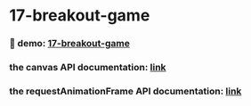 # 17-breakout-game

### :eyes: demo: [17-breakout-game](https://sincerity628.github.io/back-to-simple/17-breakout-game/index.html)

### the canvas API documentation: [link](https://developer.mozilla.org/zh-CN/docs/Web/API/Canvas_API)

### the requestAnimationFrame API documentation: [link](https://developer.mozilla.org/zh-CN/docs/Web/API/Window/requestAnimationFrame)
